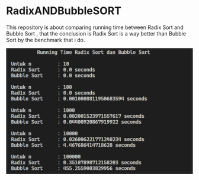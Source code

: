 # RadixANDBubbleSORT
 
This repository is about comparing running time between Radix Sort and Bubble Sort , that the conclusion is Radix Sort is a way better than Bubble Sort by the benchmark that i do.

![alt text](https://github.com/adiwahyudi/RadixANDBubbleSORT/blob/main/runtime%20r_and_b.png)

